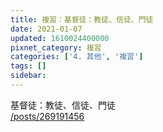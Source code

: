 ```yaml
---
title: 複習：基督徒：教徒、信徒、門徒
date: 2021-01-07
updated: 1610024400000
pixnet_category: 複習
categories: ['4. 其他', '複習']
tags: []
sidebar: 
---
```


<p>基督徒：教徒、信徒、門徒<br/>
<a href="/posts/269191456" target="_blank">/posts/269191456</a></p>
<p> </p>
